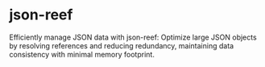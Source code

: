 # json-reef

Efficiently manage JSON data with json-reef: Optimize large JSON objects by resolving references and reducing redundancy, maintaining data consistency with minimal memory footprint.
